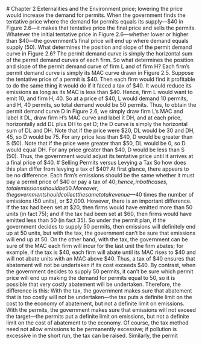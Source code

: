 \# Chapter 2 Externalities and the Environment price; lowering the price would increase the demand for permits. When the government finds the tentative price where the demand for permits equals its supply—$40 in Figure 2.6—it makes that tentative price the final price and sells the permits. Whatever the initial tentative price in Figure 2.6—whether lower or higher than $40—the government’s final price will end up where demand equals supply (50). What determines the position and slope of the permit demand curve in Figure 2.6? The permit demand curve is simply the horizontal sum of the permit demand curves of each firm. So what determines the position and slope of the permit demand curve of firm L and of firm H? Each firm’s permit demand curve is simply its MAC curve drawn in Figure 2.5. Suppose the tentative price of a permit is $40. Then each firm would find it profitable to do the same thing it would do if it faced a tax of $40. It would reduce its emissions as long as its MAC is less than $40. Hence, firm L would want to emit 10, and firm H, 40. So at a price of $40, L would demand 10 permits, and H, 40 permits, so total demand would be 50 permits. Thus, to obtain the permit demand curve D in Figure 2.6, we simply draw firm L’s MAC and label it DL, draw firm H’s MAC curve and label it DH, and at each price, horizontally add DL plus DH to get D; the D curve is simply the horizontal sum of DL and DH. Note that if the price were $20, DL would be 30 and DH, 45, so D would be 75. For any price less than $40, D would be greater than S (50). Note that if the price were greater than $50, DL would be 0, so D would equal DH. For any price greater than $40, D would be less than S (50). Thus, the government would adjust its tentative price until it arrives at a final price of $40. # Selling Permits versus Levying a Tax So how does this plan differ from levying a tax of $40? At first glance, there appears to be no difference. Each firm’s emissions should be the same whether it must pay a permit price of $40 or pay a tax of $40; hence, in both cases, total emissions should be 50. Moreover, the government should collect the same total revenue—$40 times the number of emissions (50 units), or $2,000. However, there is an important difference. If the tax had been set at $20, then firms would have emitted more than 50 units (in fact 75); and if the tax had been set at $60, then firms would have emitted less than 50 (in fact 35). So under the permit plan, if the government decides to supply 50 permits, then emissions will definitely end up at 50 units, but with the tax, the government can’t be sure that emissions will end up at 50. On the other hand, with the tax, the government can be sure of the MAC each firm will incur for the last unit the firm abates; for example, if the tax is $40, each firm will abate until its MAC rises to $40 and will not abate units with an MAC above $40. Thus, a tax of $40 ensures that abatement will not be undertaken if its cost exceeds $40. By contrast, when the government decides to supply 50 permits, it can’t be sure which permit price will end up making the demand for permits equal to 50, so it is possible that very costly abatement will be undertaken. Therefore, the difference is this: With the tax, the government makes sure that abatement that is too costly will not be undertaken—the tax puts a definite limit on the cost to the economy of abatement, but not a definite limit on emissions. With the permits, the government makes sure that emissions will not exceed the target—the permits put a definite limit on emissions, but not a definite limit on the cost of abatement to the economy. Of course, the tax method need not allow emissions to be permanently excessive; if pollution is excessive in the short run, the tax can be raised. Similarly, the permit